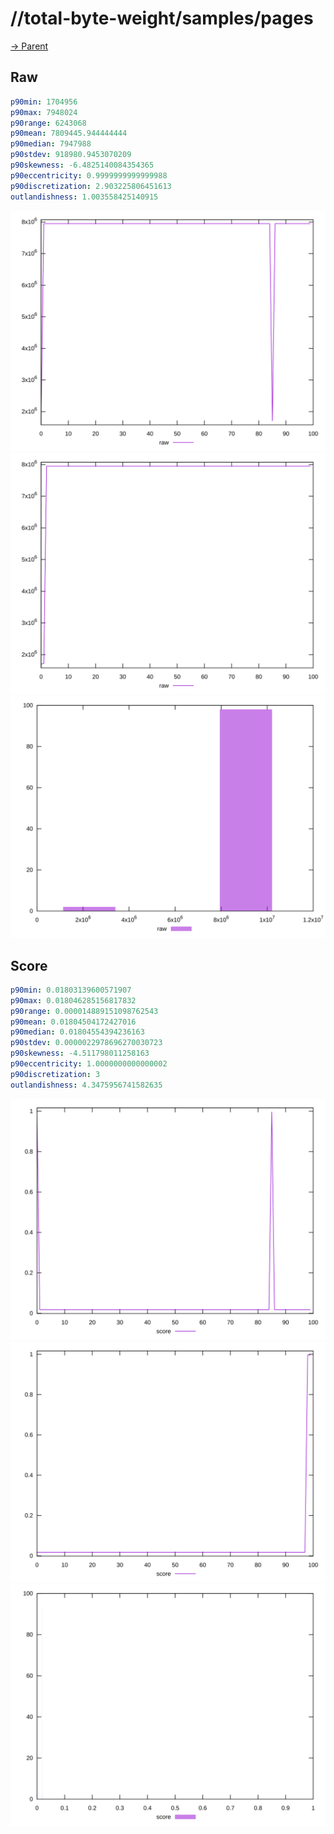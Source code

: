 
# //total-byte-weight/samples/pages

[→ Parent](../..)


## Raw


```yaml
p90min: 1704956
p90max: 7948024
p90range: 6243068
p90mean: 7809445.944444444
p90median: 7947988
p90stdev: 918980.9453070209
p90skewness: -6.4825140084354365
p90eccentricity: 0.9999999999999988
p90discretization: 2.903225806451613
outlandishness: 1.003558425140915

```

![PLOT: raw-values](./raw/values.svg)![PLOT: raw-sorted](./raw/sorted.svg)![PLOT: raw-histogram](./raw/histogram.svg)
## Score


```yaml
p90min: 0.01803139600571907
p90max: 0.018046285156817832
p90range: 0.000014889151098762543
p90mean: 0.01804504172427016
p90median: 0.01804554394236163
p90stdev: 0.0000022978696270030723
p90skewness: -4.511798011258163
p90eccentricity: 1.0000000000000002
p90discretization: 3
outlandishness: 4.3475956741582635

```

![PLOT: score-values](./score/values.svg)![PLOT: score-sorted](./score/sorted.svg)![PLOT: score-histogram](./score/histogram.svg)